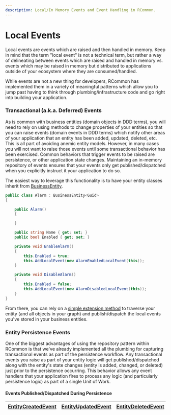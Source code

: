 ```yaml
---
description: Local/In Memory Events and Event Handling in RCommon.
---
```


# Local Events

Local events are events which are raised and then handled in memory. Keep in mind that the term "local event" is not a technical term, but rather a way of delineating between events which are raised and handled in memory vs. events which may be raised in memory but distributed to applications outside of your ecosystem where they are consumed/handled.&#x20;

While events are not a new thing for developers, RCommon has implemented them in a variety of meaningful patterns which allow you to jump past having to think through plumbing/infrastructure code and go right into building your application.&#x20;

### Transactional (a.k.a. Deferred) Events

As is common with business entities (domain objects in DDD terms), you will need to rely on using methods to change properties of your entities so that you can raise events (domain events in DDD terms) which notify other areas of your application that an entity has been added, updated, deleted, etc. This is all part of avoiding anemic entity models. However, in many cases you will not want to raise those events until some transactional behavior has been exercised. Common behaviors that trigger events to be raised are persistence, or other application state changes. Maintaining an in-memory repository of events ensures that your events only get published/dispatched when you explicitly instruct it your application to do so.&#x20;

The easiest way to leverage this functionality is to have your entity classes inherit from [BusinessEntity](https://github.com/RCommon-Team/RCommon/blob/master/Src/RCommon.BusinessEntities/BusinessEntity.cs).&#x20;

```csharp
public class Alarm : BusinessEntity<Guid>
{

    public Alarm()
    {

    }

    public string Name { get; set; }
    public bool Enabled { get; set; }

    private void EnableAlarm()
    {
        this.Enabled = true;
        this.AddLocalEvent(new AlarmEnabledLocalEvent(this));
    }

    private void DisableAlarm()
    {
        this.Enabled = false;
        this.AddLocalEvent(new AlarmDisabledLocalEvent(this));
    }
}
```

From there, you can rely on a [simple extension method](https://github.com/RCommon-Team/RCommon/blob/master/Src/RCommon.BusinessEntities/BusinessEntityCollectionExtensions.cs) to traverse your entity (and all objects in your graph) and publish/dispatch the local events you've stored in your business entities.&#x20;

### Entity Persistence Events

One of the biggest advantages of using the repository pattern within RCommon is that we've already implemented all the plumbing for capturing transactional events as part of the persistence workflow. Any transactional events you raise as part of your entity logic will get published/dispatched along with the entity's state changes (entity is added, changed, or deleted) just prior to the persistence occurring. This behavior allows any event handlers that your application fires to process any logic (and particularly persistence logic) as part of a single Unit of Work.&#x20;

#### Events Published/Dispatched During Persistence

| [EntityCreatedEvent](https://github.com/RCommon-Team/RCommon/blob/master/Src/RCommon.BusinessEntities/EntityCreatedEvent.cs) | [EntityUpdatedEvent](https://github.com/RCommon-Team/RCommon/blob/master/Src/RCommon.BusinessEntities/EntityUpdatedEvent.cs) | [EntityDeletedEvent](https://github.com/RCommon-Team/RCommon/blob/master/Src/RCommon.BusinessEntities/EntityDeletedEvent.cs) |
| ---------------------------------------------------------------------------------------------------------------------------- | ---------------------------------------------------------------------------------------------------------------------------- | ---------------------------------------------------------------------------------------------------------------------------- |
